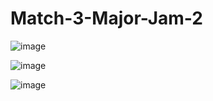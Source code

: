 # Match-3-Major-Jam-2

![image](https://github.com/phansonloc1999/Match-3-Major-Jam-2/assets/31174158/b75995c7-4bf6-43c4-bd00-b9c118b7dcb4)

![image](https://github.com/phansonloc1999/Match-3-Major-Jam-2/assets/31174158/cc2df1c2-6f7e-4ad8-aee6-a86ac88f5044)

![image](https://github.com/phansonloc1999/Match-3-Major-Jam-2/assets/31174158/1871081e-5e64-48b5-902b-caa4e7d81d98)

